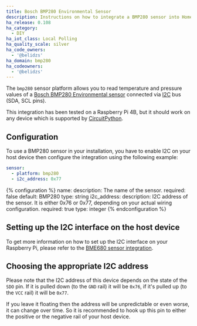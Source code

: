 ```yaml
---
title: Bosch BMP280 Environmental Sensor
description: Instructions on how to integrate a BMP280 sensor into Home Assistant.
ha_release: 0.108
ha_category:
  - DIY
ha_iot_class: Local Polling
ha_quality_scale: silver
ha_code_owners:
  - '@belidzs'
ha_domain: bmp280
ha_codeowners:
  - '@belidzs'
---
```


The `bmp280` sensor platform allows you to read temperature and pressure values of a [Bosch BMP280 Environmental sensor](https://www.bosch-sensortec.com/products/environmental-sensors/pressure-sensors/pressure-sensors-bmp280-1.html) connected via [I2C](https://en.wikipedia.org/wiki/I²C) bus (SDA, SCL pins).

This integration has been tested on a Raspberry Pi 4B, but it should work on any device which is supported by [CircuitPython](https://circuitpython.org/).

## Configuration

To use a BMP280 sensor in your installation, you have to enable I2C on your host device then configure the integration using the following example:

```yaml
sensor:
  - platform: bmp280
  - i2c_address: 0x77
```

{% configuration %}
name:
  description: The name of the sensor.
  required: false
  default: BMP280
  type: string
i2c_address:
  description: I2C address of the sensor. It is either 0x76 or 0x77, depending on your actual wiring configuration.
  required: true
  type: integer
{% endconfiguration %}

## Setting up the I2C interface on the host device

To get more information on how to set up the I2C interface on your Raspberry Pi, please refer to the [BME680 sensor integration](/integrations/bme680/#directions-for-installing-smbus-support-on-raspberry-pi).

## Choosing the appropriate I2C address

Please note that the I2C address of this device depends on the state of the `SDO` pin. If it is pulled down (to the `GND` rail) it will be `0x76`, if it's pulled up (to the `VCC` rail) it will be `0x77`.

If you leave it floating then the address will be unpredictable or even worse, it can change over time. So it is recommended to hook up this pin to either the positive or the negative rail of your host device.
